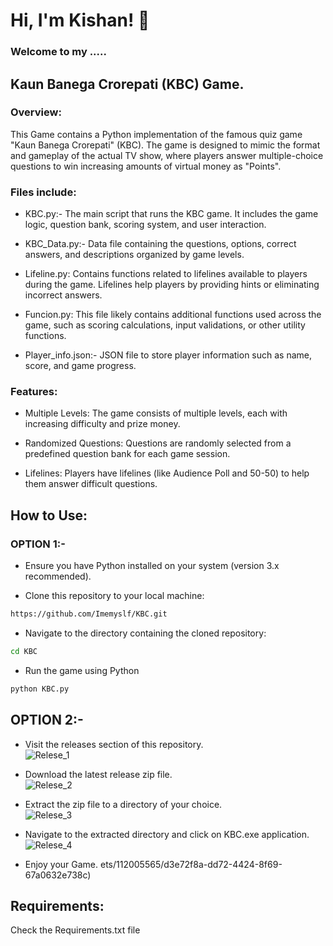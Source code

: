 # Hi, I'm Kishan! 👋
### Welcome to my .....
## Kaun Banega Crorepati (KBC) Game.  
### Overview:

This Game contains a Python implementation of the famous quiz game "Kaun Banega Crorepati" (KBC). The game is designed to mimic the format and gameplay of the actual TV show, where players answer multiple-choice questions to win increasing amounts of virtual money as "Points".

### Files include:
- KBC.py:- The main script that runs the KBC game. It includes the game logic, question bank, scoring system, and user interaction.

- KBC_Data.py:- Data file containing the questions, options, correct answers, and descriptions organized by game levels.

- Lifeline.py: Contains functions related to lifelines available to players during the game. Lifelines help players by providing hints or eliminating incorrect answers.

- Funcion.py: This file likely contains additional functions used across the game, such as scoring calculations, input validations, or other utility functions.

- Player_info.json:- JSON file to store player information such as name, score, and game progress.
### Features:

- Multiple Levels: The game consists of multiple levels, each with increasing difficulty and prize money.

- Randomized Questions: Questions are randomly selected from a predefined question bank for each game session.

- Lifelines: Players have lifelines (like Audience Poll and 50-50) to help them answer difficult questions.

## How to Use:

### OPTION 1:-
    
- Ensure you have Python installed on your system (version 3.x recommended). 

- Clone this repository to your local machine: 
```bash
https://github.com/Imemyslf/KBC.git

```
- Navigate to the directory containing the cloned repository:
```bash
cd KBC
```
-  Run the game using Python
```bash
python KBC.py

```
## OPTION 2:-

- Visit the releases section of this repository.<br>
  ![Relese_1](https://github.com/Imemyslf/KBC/assets/112005565/cd848648-13b9-4a03-a20f-6e9269948f21)
    
- Download the latest release zip file.<br>
![Relese_2](https://github.com/Imemyslf/KBC/assets/112005565/a9ce492a-6725-4954-8b7d-7a1f1a09ef28)
    
- Extract the zip file to a directory of your choice.<br>
![Relese_3](https://github.com/Imemyslf/KBC/assets/112005565/a862d30b-e02d-4bfe-b7d4-cf17043c9182)

    
- Navigate to the extracted directory and click on KBC.exe application.<br>
![Relese_4](https://github.com/Imemyslf/KBC/assets/112005565/f14d39c3-2918-47ae-87d5-de107c908986)


- Enjoy your Game.
ets/112005565/d3e72f8a-dd72-4424-8f69-67a0632e738c)

## Requirements:

Check the Requirements.txt file


